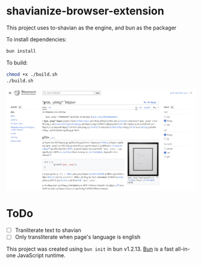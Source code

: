 # shavianize-browser-extension

This project uses to-shavian as the engine, and bun as the packager

To install dependencies:

```bash
bun install
```

To build:

```bash
chmod +x ./build.sh
./build.sh
```

![Enabled Screenshot Showoff](./brave_screenshot_en.wikipedia.org.png)

# ToDo

- [ ] Tranliterate text to shavian
- [ ] Only transliterate when page's language is english

This project was created using `bun init` in bun v1.2.13. [Bun](https://bun.sh) is a fast all-in-one JavaScript runtime.
